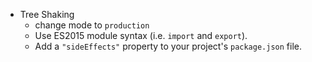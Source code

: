 - Tree Shaking
  - change mode to `production`
  - Use ES2015 module syntax (i.e. `import` and `export`).
  - Add a `"sideEffects"` property to your project's `package.json` file.